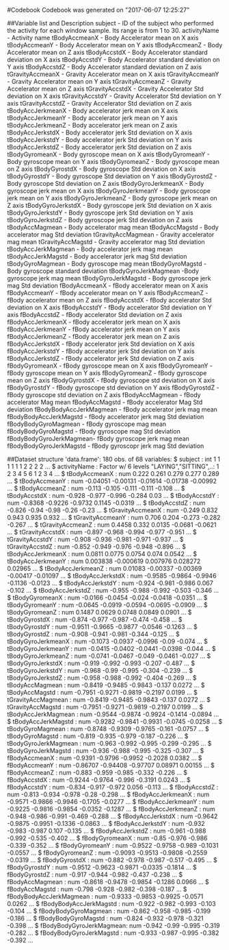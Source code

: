 #Codebook
Codebook was generated on  "2017-06-07 12:25:27"

##Variable list and Description
subject       			- ID of the subject who performed the activity for each window sample. Its range is from 1 to 30.
activityName      		- Activity name
tBodyAccmeanX     		- Body Accelerator mean on X axis
tBodyAccmeanY     		- Body Accelerator mean on Y axis
tBodyAccmeanZ     		- Body Accelerator mean on Z axis
tBodyAccstdX      		- Body Accelerator standard deviation on X axis
tBodyAccstdY      		- Body Accelerator standard deviation on Y axis
tBodyAccstdZ      		- Body Accelerator standard deviation on Z axis
tGravityAccmeanX  		- Gravity Accelerator mean on X axis
tGravityAccmeanY  		- Gravity Accelerator mean on Y axis
tGravityAccmeanZ  		- Gravity Accelerator mean on Z axis
tGravityAccstdX   		- Gravity Accelerator Std deviation on X axis
tGravityAccstdY   		- Gravity Accelerator Std deviation on Y axis
tGravityAccstdZ   		- Gravity Accelerator Std deviation on Z axis
tBodyAccJerkmeanX 		- Body accelerator jerk mean on X axis
tBodyAccJerkmeanY 		- Body accelerator jerk mean on Y axis
tBodyAccJerkmeanZ 		- Body accelerator jerk mean on Z axis
tBodyAccJerkstdX  		- Body accelerator jerk Std deviation on X axis
tBodyAccJerkstdY  		- Body accelerator jerk Std deviation on Y axis
tBodyAccJerkstdZ  		- Body accelerator jerk Std deviation on Z axis
tBodyGyromeanX    		- Body gyroscope mean on X axis
tBodyGyromeanY    		- Body gyroscope mean on Y axis
tBodyGyromeanZ    		- Body gyroscope mean on Z axis
tBodyGyrostdX     		- Body gyroscope Std deviation on X axis
tBodyGyrostdY     		- Body gyroscope Std deviation on Y axis
tBodyGyrostdZ     		- Body gyroscope Std deviation on Z axis
tBodyGyroJerkmeanX		- Body gyroscope jerk mean on X axis
tBodyGyroJerkmeanY		- Body gyroscope jerk mean on Y axis
tBodyGyroJerkmeanZ		- Body gyroscope jerk mean on Z axis
tBodyGyroJerkstdX 		- Body gyroscope jerk Std deviation on X axis
tBodyGyroJerkstdY 		- Body gyroscope jerk Std deviation on Y axis
tBodyGyroJerkstdZ 		- Body gyroscope jerk Std deviation on Z axis
tBodyAccMagmean   		- Body accelerator mag mean
tBodyAccMagstd    		- Body accelerator mag Std deviation
tGravityAccMagmean		- Gravity accelerator mag mean
tGravityAccMagstd 		- Gravity accelerator mag Std deviation
tBodyAccJerkMagmean		- Body accelerator jerk mag mean
tBodyAccJerkMagstd 		- Body accelerator jerk mag Std deviation
tBodyGyroMagmean  		- Body gyroscope mag mean
tBodyGyroMagstd   		- Body gyroscope standard deviation
tBodyGyroJerkMagmean	-Body gyroscope jerk mag mean
tBodyGyroJerkMagstd		- Body gyroscope jerk mag Std deviation
fBodyAccmeanX     		- fBody accelerator mean on X axis
fBodyAccmeanY     		- fBody accelerator mean on Y axis
fBodyAccmeanZ     		- fBody accelerator mean on Z axis
fBodyAccstdX      		- fBody accelerator Std deviation on X axis
fBodyAccstdY      		- fBody accelerator Std deviation on Y axis
fBodyAccstdZ      		- fBody accelerator Std deviation on Z axis
fBodyAccJerkmeanX 		- fBody accelerator jerk mean on X axis
fBodyAccJerkmeanY 		- fBody accelerator jerk mean on Y axis
fBodyAccJerkmeanZ 		- fBody accelerator jerk mean on Z axis
fBodyAccJerkstdX  		- fBody accelerator jerk Std deviation on X axis
fBodyAccJerkstdY  		- fBody accelerator jerk Std deviation on Y axis
fBodyAccJerkstdZ  		- fBody accelerator jerk Std deviation on Z axis
fBodyGyromeanX    		- fBody gyroscope mean on X axis
fBodyGyromeanY    		- fBody gyroscope mean on Y axis
fBodyGyromeanZ    		- fBody gyroscope mean on Z axis
fBodyGyrostdX     		- fBody gyroscope std deviation on X axis
fBodyGyrostdY     		- fBody gyroscope std deviation on Y axis
fBodyGyrostdZ     		- fBody gyroscope std deviation on Z axis
fBodyAccMagmean   		- fBody accelerator Mag mean
fBodyAccMagstd    		- fBody accelerator Mag Std deviation
fBodyBodyAccJerkMagmean	- fBody accelerator jerk mag mean
fBodyBodyAccJerkMagstd	- fBody accelerator jerk mag Std deviation
fBodyBodyGyroMagmean	- fBody gyroscope mag mean
fBodyBodyGyroMagstd 	- fBody gyroscope mag Std deviation
fBodyBodyGyroJerkMagmean- fBody gyroscope jerk mag mean
fBodyBodyGyroJerkMagstd	- fBody gyroscopr jerk mag Std deviation

##Dataset structure
'data.frame':   180 obs. of  68 variables:
 $ subject                 : int  1 1 1 1 1 1 2 2 2 2 ...
 $ activityName            : Factor w/ 6 levels "LAYING","SITTING",..: 1 2 3 4 5 6 1 2 3 4 ...
 $ tBodyAccmeanX           : num  0.222 0.261 0.279 0.277 0.289 ...
 $ tBodyAccmeanY           : num  -0.04051 -0.00131 -0.01614 -0.01738 -0.00992 ...
 $ tBodyAccmeanZ           : num  -0.113 -0.105 -0.111 -0.111 -0.108 ...
 $ tBodyAccstdX            : num  -0.928 -0.977 -0.996 -0.284 0.03 ...
 $ tBodyAccstdY            : num  -0.8368 -0.9226 -0.9732 0.1145 -0.0319 ...
 $ tBodyAccstdZ            : num  -0.826 -0.94 -0.98 -0.26 -0.23 ...
 $ tGravityAccmeanX        : num  -0.249 0.832 0.943 0.935 0.932 ...
 $ tGravityAccmeanY        : num  0.706 0.204 -0.273 -0.282 -0.267 ...
 $ tGravityAccmeanZ        : num  0.4458 0.332 0.0135 -0.0681 -0.0621 ...
 $ tGravityAccstdX         : num  -0.897 -0.968 -0.994 -0.977 -0.951 ...
 $ tGravityAccstdY         : num  -0.908 -0.936 -0.981 -0.971 -0.937 ...
 $ tGravityAccstdZ         : num  -0.852 -0.949 -0.976 -0.948 -0.896 ...
 $ tBodyAccJerkmeanX       : num  0.0811 0.0775 0.0754 0.074 0.0542 ...
 $ tBodyAccJerkmeanY       : num  0.003838 -0.000619 0.007976 0.028272 0.02965 ...
 $ tBodyAccJerkmeanZ       : num  0.01083 -0.00337 -0.00369 -0.00417 -0.01097 ...
 $ tBodyAccJerkstdX        : num  -0.9585 -0.9864 -0.9946 -0.1136 -0.0123 ...
 $ tBodyAccJerkstdY        : num  -0.924 -0.981 -0.986 0.067 -0.102 ...
 $ tBodyAccJerkstdZ        : num  -0.955 -0.988 -0.992 -0.503 -0.346 ...
 $ tBodyGyromeanX          : num  -0.0166 -0.0454 -0.024 -0.0418 -0.0351 ...
 $ tBodyGyromeanY          : num  -0.0645 -0.0919 -0.0594 -0.0695 -0.0909 ...
 $ tBodyGyromeanZ          : num  0.1487 0.0629 0.0748 0.0849 0.0901 ...
 $ tBodyGyrostdX           : num  -0.874 -0.977 -0.987 -0.474 -0.458 ...
 $ tBodyGyrostdY           : num  -0.9511 -0.9665 -0.9877 -0.0546 -0.1263 ...
 $ tBodyGyrostdZ           : num  -0.908 -0.941 -0.981 -0.344 -0.125 ...
 $ tBodyGyroJerkmeanX      : num  -0.1073 -0.0937 -0.0996 -0.09 -0.074 ...
 $ tBodyGyroJerkmeanY      : num  -0.0415 -0.0402 -0.0441 -0.0398 -0.044 ...
 $ tBodyGyroJerkmeanZ      : num  -0.0741 -0.0467 -0.049 -0.0461 -0.027 ...
 $ tBodyGyroJerkstdX       : num  -0.919 -0.992 -0.993 -0.207 -0.487 ...
 $ tBodyGyroJerkstdY       : num  -0.968 -0.99 -0.995 -0.304 -0.239 ...
 $ tBodyGyroJerkstdZ       : num  -0.958 -0.988 -0.992 -0.404 -0.269 ...
 $ tBodyAccMagmean         : num  -0.8419 -0.9485 -0.9843 -0.137 0.0272 ...
 $ tBodyAccMagstd          : num  -0.7951 -0.9271 -0.9819 -0.2197 0.0199 ...
 $ tGravityAccMagmean      : num  -0.8419 -0.9485 -0.9843 -0.137 0.0272 ...
 $ tGravityAccMagstd       : num  -0.7951 -0.9271 -0.9819 -0.2197 0.0199 ...
 $ tBodyAccJerkMagmean     : num  -0.9544 -0.9874 -0.9924 -0.1414 -0.0894 ...
 $ tBodyAccJerkMagstd      : num  -0.9282 -0.9841 -0.9931 -0.0745 -0.0258 ...
 $ tBodyGyroMagmean        : num  -0.8748 -0.9309 -0.9765 -0.161 -0.0757 ...
 $ tBodyGyroMagstd         : num  -0.819 -0.935 -0.979 -0.187 -0.226 ...
 $ tBodyGyroJerkMagmean    : num  -0.963 -0.992 -0.995 -0.299 -0.295 ...
 $ tBodyGyroJerkMagstd     : num  -0.936 -0.988 -0.995 -0.325 -0.307 ...
 $ fBodyAccmeanX           : num  -0.9391 -0.9796 -0.9952 -0.2028 0.0382 ...
 $ fBodyAccmeanY           : num  -0.86707 -0.94408 -0.97707 0.08971 0.00155 ...
 $ fBodyAccmeanZ           : num  -0.883 -0.959 -0.985 -0.332 -0.226 ...
 $ fBodyAccstdX            : num  -0.9244 -0.9764 -0.996 -0.3191 0.0243 ...
 $ fBodyAccstdY            : num  -0.834 -0.917 -0.972 0.056 -0.113 ...
 $ fBodyAccstdZ            : num  -0.813 -0.934 -0.978 -0.28 -0.298 ...
 $ fBodyAccJerkmeanX       : num  -0.9571 -0.9866 -0.9946 -0.1705 -0.0277 ...
 $ fBodyAccJerkmeanY       : num  -0.9225 -0.9816 -0.9854 -0.0352 -0.1287 ...
 $ fBodyAccJerkmeanZ       : num  -0.948 -0.986 -0.991 -0.469 -0.288 ...
 $ fBodyAccJerkstdX        : num  -0.9642 -0.9875 -0.9951 -0.1336 -0.0863 ...
 $ fBodyAccJerkstdY        : num  -0.932 -0.983 -0.987 0.107 -0.135 ...
 $ fBodyAccJerkstdZ        : num  -0.961 -0.988 -0.992 -0.535 -0.402 ...
 $ fBodyGyromeanX          : num  -0.85 -0.976 -0.986 -0.339 -0.352 ...
 $ fBodyGyromeanY          : num  -0.9522 -0.9758 -0.989 -0.1031 -0.0557 ...
 $ fBodyGyromeanZ          : num  -0.9093 -0.9513 -0.9808 -0.2559 -0.0319 ...
 $ fBodyGyrostdX           : num  -0.882 -0.978 -0.987 -0.517 -0.495 ...
 $ fBodyGyrostdY           : num  -0.9512 -0.9623 -0.9871 -0.0335 -0.1814 ...
 $ fBodyGyrostdZ           : num  -0.917 -0.944 -0.982 -0.437 -0.238 ...
 $ fBodyAccMagmean         : num  -0.8618 -0.9478 -0.9854 -0.1286 0.0966 ...
 $ fBodyAccMagstd          : num  -0.798 -0.928 -0.982 -0.398 -0.187 ...
 $ fBodyBodyAccJerkMagmean : num  -0.9333 -0.9853 -0.9925 -0.0571 0.0262 ...
 $ fBodyBodyAccJerkMagstd  : num  -0.922 -0.982 -0.993 -0.103 -0.104 ...
 $ fBodyBodyGyroMagmean    : num  -0.862 -0.958 -0.985 -0.199 -0.186 ...
 $ fBodyBodyGyroMagstd     : num  -0.824 -0.932 -0.978 -0.321 -0.398 ...
 $ fBodyBodyGyroJerkMagmean: num  -0.942 -0.99 -0.995 -0.319 -0.282 ...
 $ fBodyBodyGyroJerkMagstd : num  -0.933 -0.987 -0.995 -0.382 -0.392 ...

